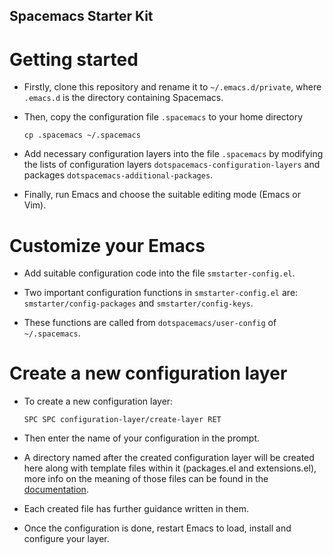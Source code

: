 Spacemacs Starter Kit
-----------------------

# Getting started

- Firstly, clone this repository and rename it to `~/.emacs.d/private`, where
  `.emacs.d` is the directory containing Spacemacs.

- Then, copy the configuration file `.spacemacs` to your home directory

  ```
  cp .spacemacs ~/.spacemacs
  ```

- Add necessary configuration layers into the file `.spacemacs` by modifying the
  lists of configuration layers `dotspacemacs-configuration-layers`
  and packages `dotspacemacs-additional-packages`.

- Finally, run Emacs and choose the suitable editing mode (Emacs or Vim).

# Customize your Emacs

- Add suitable configuration code into the file `smstarter-config.el`.

- Two important configuration functions in `smstarter-config.el` are:
  `smstarter/config-packages` and `smstarter/config-keys`.

- These functions are called from `dotspacemacs/user-config` of `~/.spacemacs`.

# Create a new configuration layer

- To create a new configuration layer:

  ```
  SPC SPC configuration-layer/create-layer RET
  ```

- Then enter the name of your configuration in the prompt.

- A directory named after the created configuration layer will be created here
  along with template files within it (packages.el and extensions.el), more info
  on the meaning of those files can be found in the [documentation](https:/dotspacemacs-additional-packages/github.com/syl20bnr/spacemacs/blob/master/doc/DOCUMENTATION.org#extensions-and-packages).

- Each created file has further guidance written in them.

- Once the configuration is done, restart Emacs to load, install and configure
  your layer.
